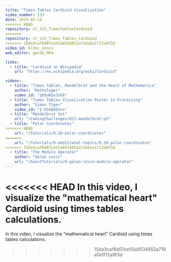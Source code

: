 ```yaml
---
title: "Times Tables Cardioid Visualization"
video_number: 133
date: 2019-02-14
<<<<<<< HEAD
repository: CC_133_TimesTablesCardioid
=======
repository: CC_133_Times_Tables_Cardioid
>>>>>>> 15da3caf8d07ce55a8534852a719a5e1f12a9f3d
video_id: bl3nc_a1nvs
web_editor: gwcGb_NPm

links:
  - title: "Cardioid on Wikipedia"
    url: "https://en.wikipedia.org/wiki/Cardioid"

videos:
  - title: "Times Tables, Mandelbrot and the Heart of Mathematics"
    author: "Mathologer"
    video_id: "qhbuKbxJsk8"
  - title: "Times Tables Visualization Poster in Processing"
    author: "Simon Tiger"
    video_id: "I-b54QkD3so"
  - title: "Mandelbrot Set"
    url: "/CodingChallenges/021-mandelbrot-p5"
  - title: "Polar Coordinates"
<<<<<<< HEAD
    url: "/Tutorials/9.20-polar-coordinates"
=======
    url: "/Tutorials/9-additional-topics/9.20-polar-coordinates"
>>>>>>> 15da3caf8d07ce55a8534852a719a5e1f12a9f3d
  - title: "The Modulo Operator"
    author: "Golan Levin"
    url: "/GuestTutorials/6-golan-levin-modulo-operator"
---
```


<<<<<<< HEAD
In this video, I visualize the "mathematical heart" Cardioid using times tables calculations.
=======
In this video, I visualize the "mathematical heart" Cardioid using times tables calculations.
>>>>>>> 15da3caf8d07ce55a8534852a719a5e1f12a9f3d
